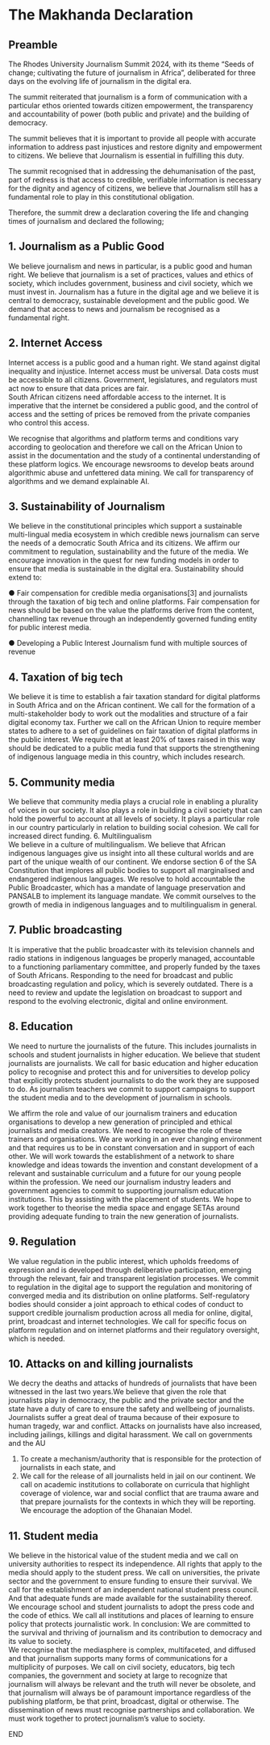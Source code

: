# The Makhanda Declaration
## Preamble
The Rhodes University Journalism Summit 2024, with its theme “Seeds of change; cultivating the future of journalism in Africa”, deliberated for three days on the evolving life of journalism in the digital era.


The summit reiterated that journalism is a form of communication with a particular ethos oriented towards citizen empowerment, the transparency and accountability of power (both public and private) and the building of democracy.


The summit believes that it is important to provide all people with accurate information to address past injustices and restore dignity and empowerment to citizens. We believe that Journalism is essential in fulfilling this duty.


The summit recognised that in addressing the dehumanisation of the past, part of redress is that access to credible, verifiable information is necessary for the dignity and agency of citizens, we believe that Journalism still has a fundamental role to play in this constitutional obligation.


Therefore, the summit drew a declaration covering the life and changing times of journalism and declared the following;
## 1. Journalism as a Public Good
We believe journalism and news in particular, is a public good and human right. We believe that journalism is a set of practices, values and ethics of society, which includes government, business and civil society, which we must invest in.  Journalism has a future in the digital age and we believe it is central to democracy,  sustainable development  and the public good. We demand that access to news and journalism be recognised as a fundamental right.



## 2. Internet Access
Internet access is a public good and a human right. We stand against digital inequality and injustice. Internet access must be universal. Data costs must be accessible to all citizens. Government, legislatures, and regulators must act now to ensure that data prices are fair.        
South African citizens need affordable access to the internet. It is imperative that the internet be considered a public good, and the control of access and the setting of prices be removed from the private companies who control this access.


 We recognise that algorithms and platform terms and conditions vary according to geolocation and therefore we call on the African Union to assist in the documentation and the study of a continental understanding of these platform logics. We encourage newsrooms to develop beats around algorithmic abuse and unfettered data mining. We call for transparency of algorithms and we demand explainable AI.


## 3. Sustainability of Journalism 
We believe in the constitutional principles which support a sustainable multi-lingual media ecosystem in which credible news journalism can serve the needs of a democratic South Africa and its citizens. We affirm our commitment to regulation, sustainability and the future of the media. We encourage innovation in the quest for new funding models in order to ensure that media is sustainable in the digital era. Sustainability should extend to:


● Fair compensation for credible media organisations[3] and journalists through the taxation of big tech and online platforms. Fair compensation for news should be based on the value the platforms derive from the content, channelling tax revenue through an independently governed funding entity for public interest media.


●  Developing a Public Interest Journalism fund with multiple sources of revenue


## 4. Taxation of big tech
We believe it is time to establish a fair taxation standard for digital platforms in South Africa and on the African continent. We call for the formation of a multi-stakeholder body to work out the modalities and structure of a fair digital economy tax. Further we call on the African Union to require member states to adhere to a set of guidelines on fair taxation of digital platforms in the public interest. We require that at least 20% of taxes raised in this way should be dedicated to a public media fund that supports the strengthening of indigenous language media in this country, which includes research.


## 5. Community media 
We believe that community media plays a crucial role in enabling a plurality of voices in our society. It also plays a role in building a civil society that can hold the powerful to account at all levels of society. It plays a particular role in our country particularly in relation to building social cohesion. We call for increased direct funding.
6. Multilingualism  
We believe in a culture of multilingualism. We believe that African indigenous languages give us insight into all these cultural worlds and are part of the unique wealth of our continent. We endorse section 6 of the SA Constitution that implores all public bodies to support all marginalised and endangered indigenous languages. We resolve to hold accountable the Public Broadcaster, which has a mandate of language preservation and PANSALB to implement its language mandate. We commit ourselves to the growth of media in indigenous languages and to multilingualism in general.


## 7. Public broadcasting
It is imperative that the public broadcaster with its television channels and radio stations in indigenous languages be properly managed, accountable to a functioning parliamentary committee, and properly funded by the taxes of South Africans.
Responding to the need for broadcast and public broadcasting regulation and policy, which is severely outdated. There is a need to review and update the legislation on broadcast to support and respond to the evolving electronic, digital and online environment.


## 8. Education
We need to nurture the journalists of the future. This includes journalists in schools and student journalists in higher education. We believe that student journalists are journalists. We call for basic education and higher education policy to recognise and protect this and for universities to develop policy that explicitly protects student journalists to do the work they are supposed to do. As journalism teachers we commit to support campaigns to support the student media and to the development of journalism in schools.         


We affirm the role and value of our journalism trainers and education organisations  to develop a new generation of principled and ethical journalists and media creators. We need to recognise the role of these trainers and organisations. We are working  in an ever changing environment and that requires us to be in constant conversation and in support of each other. We will work towards the establishment of a network to share knowledge and ideas towards the invention and constant development of a relevant and sustainable curriculum and a future for our young people within the profession. We need our journalism industry leaders and government agencies  to commit to supporting journalism education institutions. This by assisting with the placement of students. We hope to work together to theorise the media space and engage SETAs around providing adequate funding to train the new generation of journalists.


## 9. Regulation
We value regulation in the public interest, which upholds freedoms of expression and is developed through deliberative participation, emerging through the relevant, fair and transparent legislation processes. We commit to regulation in the digital age to support the regulation and monitoring of converged media and its distribution on online platforms. Self-regulatory bodies should consider a joint approach to ethical codes of conduct to support credible journalism production across all media for online, digital, print, broadcast and internet technologies. We call for specific focus on platform regulation and on internet platforms and their regulatory oversight, which is needed. 


## 10. Attacks on and killing  journalists
 We decry the deaths and attacks of hundreds of journalists that have been witnessed in the last two years.We believe that given the role that journalists play in democracy, the public and the private sector and the state have a duty of care to ensure the safety and wellbeing of journalists. Journalists suffer a great deal of trauma because of their exposure to human tragedy, war and conflict. Attacks on journalists have also increased, including jailings, killings and digital harassment. We call on governments and the AU  
1) To create a mechanism/authority that is responsible for the protection of journalists in each state, and  
2) We call for the release of all journalists held in jail on our continent. 
We call on academic institutions to collaborate on curricula that highlight coverage of violence, war and social conflict that are trauma aware and that prepare journalists for the contexts in which they will be reporting.  
We encourage the adoption of the Ghanaian Model.


## 11. Student media
We believe in the historical value of the student media  and we call on university authorities to respect its independence. All rights that apply to the media should apply to the student press. We call on universities, the private sector and the government to ensure funding to ensure their survival. We call for the establishment of an independent national student press council. And that adequate funds are made available for the sustainability thereof. We encourage school and student journalists to adopt the press code and the code of ethics. We call all institutions and places of learning to ensure policy that protects journalistic work. 
In conclusion:
We are committed to the survival and thriving of journalism and its contribution to democracy and its value to society.  
We recognise that the mediasphere is complex, multifaceted, and diffused and that journalism supports many forms of communications for a multiplicity of purposes. 
We call on civil society, educators, big tech companies, the government and society at large to recognize that journalism will always be relevant and the truth will never be obsolete, and that journalism will always be of paramount importance regardless of the publishing platform, be that print, broadcast, digital or otherwise. 
The dissemination of news must recognise partnerships and collaboration.
We must work together to protect journalism’s value to society. 


END


